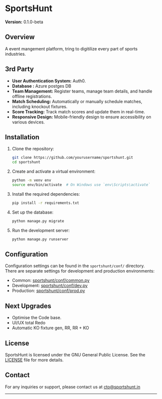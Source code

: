 # SportsHunt

**Version:** 0.1.0-beta

## Overview

A event mangement platform, tring to digitilize every part of sports industries.

## 3rd Party

- **User Authentication System:** Auth0.
- **Database :** Azure postges DB
- **Team Management:** Register teams, manage team details, and handle offline registrations.
- **Match Scheduling:** Automatically or manually schedule matches, including knockout fixtures.
- **Score Tracking:** Track match scores and update them in real-time.
- **Responsive Design:** Mobile-friendly design to ensure accessibility on various devices.

## Installation

1. Clone the repository:
    ```sh
    git clone https://github.com/yourusername/sportshunt.git
    cd sportshunt
    ```

2. Create and activate a virtual environment:
    ```sh
    python -m venv env
    source env/bin/activate  # On Windows use `env\Scripts\activate`
    ```

3. Install the required dependencies:
    ```sh
    pip install -r requirements.txt
    ```

4. Set up the database:
    ```sh
    python manage.py migrate
    ```

5. Run the development server:
    ```sh
    python manage.py runserver
    ```

## Configuration

Configuration settings can be found in the `sportshunt/conf/` directory. There are separate settings for development and production environments:
- Common: [sportshunt/conf/common.py](sportshunt/conf/common.py)
- Development: [sportshunt/conf/dev.py](sportshunt/conf/dev.py)
- Production: [sportshunt/conf/prod.py](sportshunt/conf/prod.py)

## Next Upgrades 

- Optimise the Code base.
- UI/UX total Redo
- Automatic KO fixture gen, RR, RR + KO



## License

SportsHunt is licensed under the GNU General Public License. See the [LICENSE](LICENSE) file for more details.

## Contact

For any inquiries or support, please contact us at cto@sportshunt.in

---

